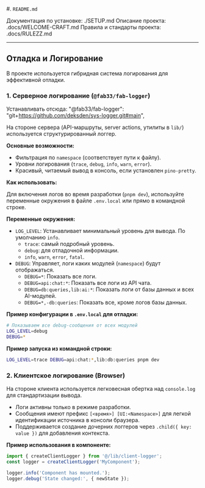 #. `README.md`

Документация по установке: ./SETUP.md
Описание проекта: .docs/WELCOME-CRAFT.md
Правила и стандарты проекта: .docs/RULEZZ.md

---

## Отладка и Логирование

В проекте используется гибридная система логирования для эффективной отладки.

### 1. Серверное логирование (`@fab33/fab-logger`)

Устанавливать отсюда: "@fab33/fab-logger": "git+https://github.com/deksden/sys-logger.git#main",

На стороне сервера (API-маршруты, server actions, утилиты в `lib/`) используется структурированный логгер.

**Основные возможности:**
*   Фильтрация по `namespace` (соответствует пути к файлу).
*   Уровни логирования (`trace`, `debug`, `info`, `warn`, `error`).
*   Красивый, читаемый вывод в консоль, если установлен `pino-pretty`.

**Как использовать:**

Для включения логов во время разработки (`pnpm dev`), используйте переменные окружения в файле `.env.local` или прямо в командной строке.

**Переменные окружения:**

*   `LOG_LEVEL`: Устанавливает минимальный уровень для вывода. По умолчанию `info`.
    *   `trace`: самый подробный уровень.
    *   `debug`: для отладочной информации.
    *   `info`, `warn`, `error`, `fatal`.
*   `DEBUG`: Управляет, логи каких модулей (`namespace`) будут отображаться.
    *   `DEBUG=*`: Показать все логи.
    *   `DEBUG=api:chat:*`: Показать все логи из API чата.
    *   `DEBUG=db:queries,lib:ai:*`: Показать логи от базы данных и всех AI-модулей.
    *   `DEBUG=*,-db:queries`: Показать все, кроме логов базы данных.

**Пример конфигурации в `.env.local` для отладки:**

```bash
# Показываем все debug-сообщения от всех модулей
LOG_LEVEL=debug
DEBUG=*
```

**Пример запуска из командной строки:**

```bash
LOG_LEVEL=trace DEBUG=api:chat:*,lib:db:queries pnpm dev
```

### 2. Клиентское логирование (Browser)

На стороне клиента используется легковесная обертка над `console.log` для стандартизации вывода.

*   Логи активны только в режиме разработки.
*   Сообщения имеют префикс `[<время>] [UI:<Namespace>]` для легкой идентификации источника в консоли браузера.
*   Поддерживается создание дочерних логгеров через `.child({ key: value })` для добавления контекста.

**Пример использования в компоненте:**
```javascript
import { createClientLogger } from '@/lib/client-logger';
const logger = createClientLogger('MyComponent');

logger.info('Component has mounted.');
logger.debug('State changed:', { newState });
```
